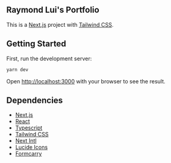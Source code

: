 ## Raymond Lui's Portfolio

This is a [Next.js](https://nextjs.org) project with [Tailwind CSS](https://tailwindcss.com/).

## Getting Started

First, run the development server:

```bash
yarn dev
```

Open [http://localhost:3000](http://localhost:3000) with your browser to see the result.

## Dependencies

- [Next.js](https://nextjs.org)
- [React](https://react.dev/)
- [Typescript](https://www.typescriptlang.org/)
- [Tailwind CSS](https://tailwindcss.com/)
- [Next Intl](https://next-intl.dev/)
- [Lucide Icons](https://lucide.dev/)
- [Formcarry](https://formcarry.com/)

